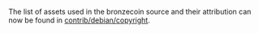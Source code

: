 The list of assets used in the bronzecoin source and their attribution can now be found in [contrib/debian/copyright](../contrib/debian/copyright).
